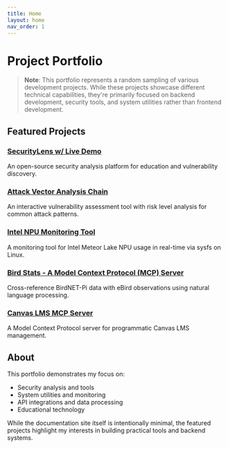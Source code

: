 ```yaml
---
title: Home
layout: home
nav_order: 1
---
```


# Project Portfolio

> **Note**: This portfolio represents a random sampling of various development projects. While these projects showcase different technical capabilities, they're primarily focused on backend development, security tools, and system utilities rather than frontend development.

## Featured Projects

### [SecurityLens w/ Live Demo](./Projects/SecurityLens.html)
An open-source security analysis platform for education and vulnerability discovery.

### [Attack Vector Analysis Chain](./Projects/AttackVectorAnalysisTool.html)
An interactive vulnerability assessment tool with risk level analysis for common attack patterns.

### [Intel NPU Monitoring Tool](./Projects/intel-npu-top.html)
A monitoring tool for Intel Meteor Lake NPU usage in real-time via sysfs on Linux.

### [Bird Stats - A Model Context Protocol (MCP) Server](./Projects/mcp-server-birdstats.html)
Cross-reference BirdNET-Pi data with eBird observations using natural language processing.

### [Canvas LMS MCP Server](./Projects/mcp-server-canvas.html)
A Model Context Protocol server for programmatic Canvas LMS management.

## About

This portfolio demonstrates my focus on:
- Security analysis and tools
- System utilities and monitoring
- API integrations and data processing
- Educational technology

While the documentation site itself is intentionally minimal, the featured projects highlight my interests in building practical tools and backend systems.
